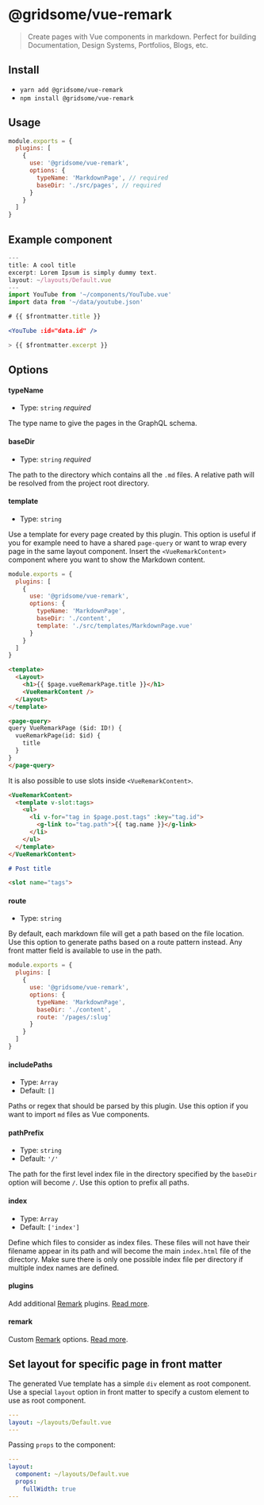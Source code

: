 # @gridsome/vue-remark

> Create pages with Vue components in markdown. Perfect for building Documentation, Design Systems, Portfolios, Blogs, etc.

## Install

- `yarn add @gridsome/vue-remark`
- `npm install @gridsome/vue-remark`

## Usage

```js
module.exports = {
  plugins: [
    {
      use: '@gridsome/vue-remark',
      options: {
        typeName: 'MarkdownPage', // required
        baseDir: './src/pages', // required
      }
    }
  ]
}
```

## Example component

```jsx
---
title: A cool title
excerpt: Lorem Ipsum is simply dummy text.
layout: ~/layouts/Default.vue
---
import YouTube from '~/components/YouTube.vue'
import data from '~/data/youtube.json'

# {{ $frontmatter.title }}

<YouTube :id="data.id" />

> {{ $frontmatter.excerpt }}
```

## Options

#### typeName

- Type: `string` *required*

The type name to give the pages in the GraphQL schema.

#### baseDir

- Type: `string` *required*

The path to the directory which contains all the `.md` files. A relative path will be resolved from the project root directory.

#### template

- Type: `string`

Use a template for every page created by this plugin. This option is useful if you for example need to have a shared `page-query` or want to wrap every page in the same layout component. Insert the `<VueRemarkContent>` component where you want to show the Markdown content.

```js
module.exports = {
  plugins: [
    {
      use: '@gridsome/vue-remark',
      options: {
        typeName: 'MarkdownPage',
        baseDir: './content',
        template: './src/templates/MarkdownPage.vue'
      }
    }
  ]
}
```

```html
<template>
  <Layout>
    <h1>{{ $page.vueRemarkPage.title }}</h1>
    <VueRemarkContent />
  </Layout>
</template>

<page-query>
query VueRemarkPage ($id: ID!) {
  vueRemarkPage(id: $id) {
    title
  }
}
</page-query>
```

It is also possible to use slots inside `<VueRemarkContent>`.

```html
<VueRemarkContent>
  <template v-slot:tags>
    <ul>
      <li v-for="tag in $page.post.tags" :key="tag.id">
        <g-link to="tag.path">{{ tag.name }}</g-link>
      </li>
    </ul>
  </template>
</VueRemarkContent>
```

```md
# Post title

<slot name="tags">
```

#### route

- Type: `string`

By default, each markdown file will get a path based on the file location. Use this option to generate paths based on a route pattern instead. Any front matter field is available to use in the path.

```js
module.exports = {
  plugins: [
    {
      use: '@gridsome/vue-remark',
      options: {
        typeName: 'MarkdownPage',
        baseDir: './content',
        route: '/pages/:slug'
      }
    }
  ]
}
```

#### includePaths

- Type: `Array`
- Default: `[]`

Paths or regex that should be parsed by this plugin. Use this option if you want to import `md` files as Vue components.

#### pathPrefix

- Type: `string`
- Default: `'/'`

The path for the first level index file in the directory specified by the `baseDir` option will become `/`. Use this option to prefix all paths.

#### index

- Type: `Array`
- Default: `['index']`

Define which files to consider as index files. These files will not have their filename appear in its path and will become the main `index.html` file of the directory. Make sure there is only one possible index file per directory if multiple index names are defined.

#### plugins

Add additional [Remark](https://remark.js.org/) plugins. [Read more](https://github.com/remarkjs/remark/blob/master/doc/plugins.md#list-of-plugins).

#### remark

Custom [Remark](https://remark.js.org/) options. [Read more](https://github.com/gridsome/gridsome/tree/master/packages/transformer-remark#options).

## Set layout for specific page in front matter

The generated Vue template has a simple `div` element as root component. Use a special `layout` option in front matter to specify a custom element to use as root component.

```yaml
---
layout: ~/layouts/Default.vue
---
```

Passing `props` to the component:

```yaml
---
layout:
  component: ~/layouts/Default.vue
  props:
    fullWidth: true
---
```
